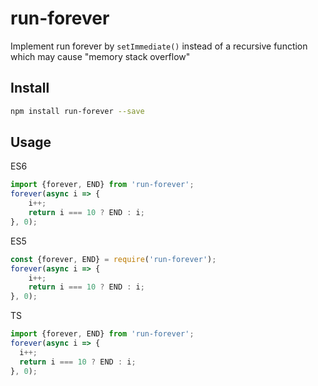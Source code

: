 # run-forever

Implement run forever by `setImmediate()` instead of a recursive function which may cause "memory stack overflow" 

## Install
``` bash
npm install run-forever --save
```

## Usage 
ES6
```javascript
import {forever, END} from 'run-forever';
forever(async i => {
    i++;
    return i === 10 ? END : i;
}, 0);
```

ES5
```javascript
const {forever, END} = require('run-forever');
forever(async i => {
    i++;
    return i === 10 ? END : i;
}, 0);
```

TS
```typescript
import {forever, END} from 'run-forever';
forever(async i => {
  i++;
  return i === 10 ? END : i;
}, 0);
```

